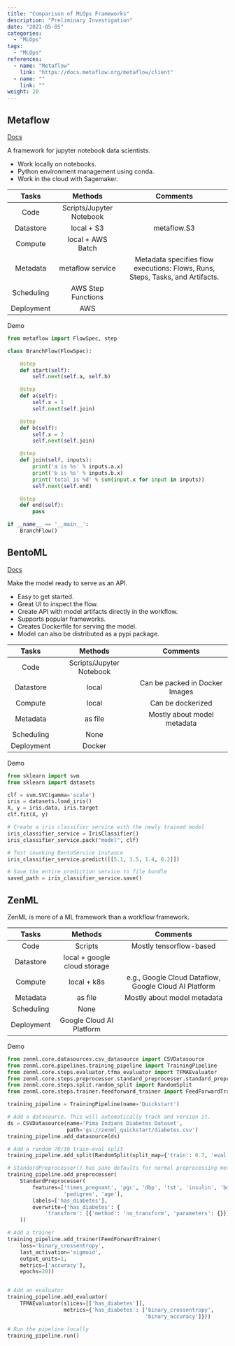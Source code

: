 ```yaml
---
title: "Comparison of MLOps Frameworks"
description: "Preliminary Investigation"
date: "2021-05-05"
categories:
  - "MLOps"
tags:
  - "MLOps"
references:
  - name: "Metaflow"
    link: "https://docs.metaflow.org/metaflow/client"
  - name: ""
    link: ""
weight: 20
---
```


## Metaflow

[Docs](https://docs.metaflow.org/metaflow/client)

A framework for jupyter notebook data scientists.

- Work locally on notebooks.
- Python environment management using conda.
- Work in the cloud with Sagemaker.

| Tasks | Methods | Comments |
|:----:|:-----:|:-----:|
| Code | Scripts/Jupyter Notebook | |
| Datastore |	local + S3 |	metaflow.S3 |
| Compute |	local + AWS Batch | |
| Metadata |	metaflow service |	Metadata specifies flow executions: Flows, Runs, Steps, Tasks, and Artifacts. |
| Scheduling |	AWS Step Functions | |
| Deployment |	AWS | |

Demo

```python
from metaflow import FlowSpec, step

class BranchFlow(FlowSpec):

    @step
    def start(self):
        self.next(self.a, self.b)

    @step
    def a(self):
        self.x = 1
        self.next(self.join)

    @step
    def b(self):
        self.x = 2
        self.next(self.join)

    @step
    def join(self, inputs):
        print('a is %s' % inputs.a.x)
        print('b is %s' % inputs.b.x)
        print('total is %d' % sum(input.x for input in inputs))
        self.next(self.end)

    @step
    def end(self):
        pass

if __name__ == '__main__':
    BranchFlow()
```




## BentoML

[Docs](https://docs.bentoml.org/en/latest/concepts.html)


Make the model ready to serve as an API.

- Easy to get started.
- Great UI to inspect the flow.
- Create API with model artifacts directly in the workflow.
- Supports popular frameworks.
- Creates Dockerfile for serving the model.
- Model can also be distributed as a pypi package.

| Tasks | Methods | Comments |
|:----:|:-----:|:-----:|
| Code | Scripts/Jupyter Notebook  |   |
| Datastore | local  | 	Can be packed in Docker Images  |
| Compute | local  | 	Can be dockerized  |
| Metadata | as file  | 	Mostly about model metadata  |
| Scheduling | None  |   |
| Deployment | Docker  |   |

Demo

```python
from sklearn import svm
from sklearn import datasets

clf = svm.SVC(gamma='scale')
iris = datasets.load_iris()
X, y = iris.data, iris.target
clf.fit(X, y)

# Create a iris classifier service with the newly trained model
iris_classifier_service = IrisClassifier()
iris_classifier_service.pack("model", clf)

# Test invoking BentoService instance
iris_classifier_service.predict([[5.1, 3.5, 1.4, 0.2]])

# Save the entire prediction service to file bundle
saved_path = iris_classifier_service.save()
```


## ZenML

ZenML is more of a ML framework than a workflow framework.


| Tasks | Methods | Comments |
|:----:|:-----:|:-----:|
| Code | Scripts | Mostly tensorflow-based |
| Datastore | local + google cloud storage |   |
| Compute | local + k8s  | e.g., Google Cloud Dataflow, Google Cloud AI Platform  |
| Metadata | as file  |  Mostly about model metadata  |
| Scheduling | None	 |  |
| Deployment | Google Cloud AI Platform	 |  |


Demo

```python
from zenml.core.datasources.csv_datasource import CSVDatasource
from zenml.core.pipelines.training_pipeline import TrainingPipeline
from zenml.core.steps.evaluator.tfma_evaluator import TFMAEvaluator
from zenml.core.steps.preprocesser.standard_preprocesser.standard_preprocesser import StandardPreprocesser
from zenml.core.steps.split.random_split import RandomSplit
from zenml.core.steps.trainer.feedforward_trainer import FeedForwardTrainer

training_pipeline = TrainingPipeline(name='Quickstart')

# Add a datasource. This will automatically track and version it.
ds = CSVDatasource(name='Pima Indians Diabetes Dataset',
                   path='gs://zenml_quickstart/diabetes.csv')
training_pipeline.add_datasource(ds)

# Add a random 70/30 train-eval split
training_pipeline.add_split(RandomSplit(split_map={'train': 0.7, 'eval': 0.3}))

# StandardPreprocesser() has sane defaults for normal preprocessing methods
training_pipeline.add_preprocesser(
    StandardPreprocesser(
        features=['times_pregnant', 'pgc', 'dbp', 'tst', 'insulin', 'bmi',
                  'pedigree', 'age'],
        labels=['has_diabetes'],
        overwrite={'has_diabetes': {
            'transform': [{'method': 'no_transform', 'parameters': {}}]}}
    ))

# Add a trainer
training_pipeline.add_trainer(FeedForwardTrainer(
    loss='binary_crossentropy',
    last_activation='sigmoid',
    output_units=1,
    metrics=['accuracy'],
    epochs=20))


# Add an evaluator
training_pipeline.add_evaluator(
    TFMAEvaluator(slices=[['has_diabetes']],
                  metrics={'has_diabetes': ['binary_crossentropy',
                                            'binary_accuracy']}))

# Run the pipeline locally
training_pipeline.run()
```